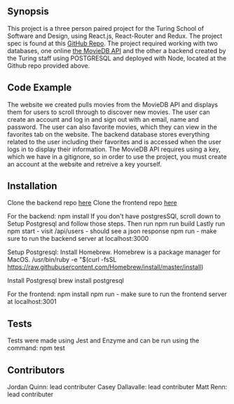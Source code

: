 ## Synopsis

This project is a three person paired project for the Turing School of Software and Design, using React.js, React-Router and Redux. The project spec is found at this [GitHub Repo](https://github.com/turingschool-examples/movie-tracker). The project required working with two databases, one online [the MovieDB API](https://www.themoviedb.org/documentation/api) and the other a backend created by the Turing staff using POSTGRESQL and deployed with Node, located at the Github repo provided above. 

## Code Example

The website we created pulls movies from the MovieDB API and displays them for users to scroll through to discover new movies. The user can create an account and log in and sign out with an email, name and password. The user can also favorite movies, which they can view in the favorites tab on the website. The backend database stores everything related to the user including their favorites and is accessed when the user logs in to display their information. The MovieDB API requires using a key, which we have in a gitignore, so in order to use the project, you must create an account at the website and retreive a key yourself.

## Installation

Clone the backend repo [here](https://github.com/turingschool-examples/movie-tracker)
Clone the frontend repo [here](https://github.com/JordanPQuinn/movie-tracker)

For the backend:
  npm install
  If you don't have postgresSQl, scroll down to Setup Postgresql and follow those steps.
  Then run npm run build
  Lastly run npm start - visit /api/users - should see a json response
  npm run - make sure to run the backend server at localhost:3000
  
Setup Postgresql:
  Install Homebrew. Homebrew is a package manager for MacOS.
    /usr/bin/ruby -e "$(curl -fsSL https://raw.githubusercontent.com/Homebrew/install/master/install)

  Install Postgresql
    brew install postgresql
  
For the frontend:
  npm install
  npm run - make sure to run the frontend server at localhost:3001

## Tests

Tests were made using Jest and Enzyme and can be run using the command: npm test

## Contributors

Jordan Quinn: lead contributer
Casey Dallavalle: lead contributer
Matt Renn: lead contributer
